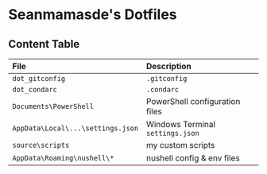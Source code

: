 # Seanmamasde's Dotfiles

## Content Table

| File                              | Description                      |
| :-------------------------------- | :------------------------------- |
| `dot_gitconfig`                   | `.gitconfig`                     |
| `dot_condarc`                     | `.condarc`                       |
| `Documents\PowerShell`            | PowerShell configuration files   |
| `AppData\Local\...\settings.json` | Windows Terminal `settings.json` |
| `source\scripts`                  | my custom scripts                |
| `AppData\Roaming\nushell\*`       | nushell config & env files       |

